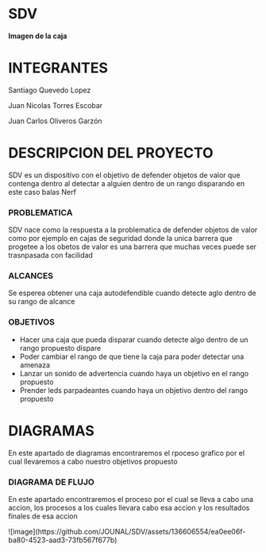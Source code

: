 # SDV

<b> Imagen de la caja </b> 
 

# INTEGRANTES
<p>Santiago Quevedo Lopez</p>
<p>Juan Nicolas Torres Escobar</p>
<p>Juan Carlos Oliveros Garzón</p>

# DESCRIPCION DEL PROYECTO

<p>SDV es un dispositivo con el objetivo de defender objetos de valor que contenga dentro al detectar a alguien dentro de un rango disparando en este caso balas Nerf</p>

<h3>PROBLEMATICA</h3>
<p>SDV nace como la respuesta a la problematica de defender objetos de valor como por ejemplo en cajas de seguridad donde la unica barrera que progetee a los obetos de valor es una barrera que muchas veces puede ser trasnpasada con facilidad</p>

<h3>ALCANCES</h3>
<p>Se esperea obtener una caja autodefendible cuando detecte aglo dentro de su rango de alcance</p>

<h3>OBJETIVOS</h3>
<ul>
<li>Hacer una caja que pueda disparar cuando detecte algo dentro de un rango propuesto dispare</li>
<li>Poder cambiar el rango de que tiene la caja para poder detectar una amenaza</li>
<li>Lanzar un sonido de advertencia cuando haya un objetivo en el rango propuesto</li>
<li>Prender leds parpadeantes cuando haya un objetivo dentro del rango propuesto</li>
</ul>

# DIAGRAMAS

<p>En este apartado de diagramas encontraremos el rpoceso grafico por el cual llevaremos a cabo nuestro objetivos propuesto</p>
<h3>DIAGRAMA DE FLUJO</h3>
<p>En este apartado encontraremos el proceso por el cual se lleva a cabo una accion, los procesos a los cuales llevara cabo esa accion y los resultados finales de esa accion</p>
![image](https://github.com/JOUNAL/SDV/assets/136606554/ea0ee06f-ba80-4523-aad3-73fb567f677b)
